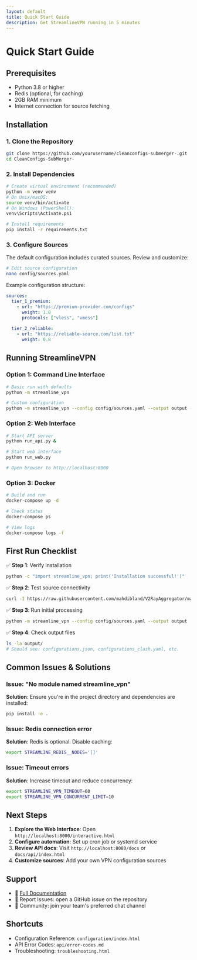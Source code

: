 ```yaml
---
layout: default
title: Quick Start Guide
description: Get StreamlineVPN running in 5 minutes
---
```


# Quick Start Guide

## Prerequisites

- Python 3.8 or higher
- Redis (optional, for caching)
- 2GB RAM minimum
- Internet connection for source fetching

## Installation

### 1. Clone the Repository

```bash
git clone https://github.com/yourusername/cleanconfigs-submerger-.git
cd CleanConfigs-SubMerger-
```

### 2. Install Dependencies

```bash
# Create virtual environment (recommended)
python -m venv venv
# On Unix/macOS:
source venv/bin/activate
# On Windows (PowerShell):
venv\Scripts\Activate.ps1

# Install requirements
pip install -r requirements.txt
```

### 3. Configure Sources

The default configuration includes curated sources. Review and customize:

```bash
# Edit source configuration
nano config/sources.yaml
```

Example configuration structure:
```yaml
sources:
  tier_1_premium:
    - url: "https://premium-provider.com/configs"
      weight: 1.0
      protocols: ["vless", "vmess"]
  
  tier_2_reliable:
    - url: "https://reliable-source.com/list.txt"
      weight: 0.8
```

## Running StreamlineVPN

### Option 1: Command Line Interface

```bash
# Basic run with defaults
python -m streamline_vpn

# Custom configuration
python -m streamline_vpn --config config/sources.yaml --output output --format json,clash,singbox
```

### Option 2: Web Interface

```bash
# Start API server
python run_api.py &

# Start web interface
python run_web.py

# Open browser to http://localhost:8000
```

### Option 3: Docker

```bash
# Build and run
docker-compose up -d

# Check status
docker-compose ps

# View logs
docker-compose logs -f
```

## First Run Checklist

✅ **Step 1**: Verify installation
```bash
python -c "import streamline_vpn; print('Installation successful!')"
```

✅ **Step 2**: Test source connectivity
```bash
curl -I https://raw.githubusercontent.com/mahdibland/V2RayAggregator/master/sub/sub_merge.txt
```

✅ **Step 3**: Run initial processing
```bash
python -m streamline_vpn --config config/sources.yaml --output output
```

✅ **Step 4**: Check output files
```bash
ls -la output/
# Should see: configurations.json, configurations_clash.yaml, etc.
```

## Common Issues & Solutions

### Issue: "No module named streamline_vpn"
**Solution**: Ensure you're in the project directory and dependencies are installed:
```bash
pip install -e .
```

### Issue: Redis connection error
**Solution**: Redis is optional. Disable caching:
```bash
export STREAMLINE_REDIS__NODES='[]'
```

### Issue: Timeout errors
**Solution**: Increase timeout and reduce concurrency:
```bash
export STREAMLINE_VPN_TIMEOUT=60
export STREAMLINE_VPN_CONCURRENT_LIMIT=10
```

## Next Steps

1. **Explore the Web Interface**: Open `http://localhost:8000/interactive.html`
2. **Configure automation**: Set up cron job or systemd service
3. **Review API docs**: Visit `http://localhost:8080/docs` or `docs/api/index.html`
4. **Customize sources**: Add your own VPN configuration sources

## Support

- 📖 [Full Documentation](index.html)
- 🐛 Report Issues: open a GitHub issue on the repository
- 💬 Community: join your team's preferred chat channel

## Shortcuts

- Configuration Reference: `configuration/index.html`
- API Error Codes: `api/error-codes.md`
- Troubleshooting: `troubleshooting.html`